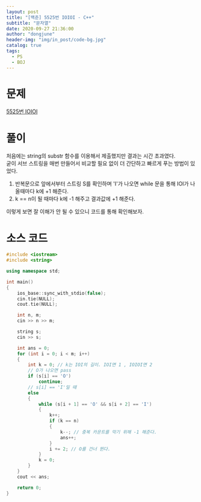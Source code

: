 ```yaml
---
layout: post
title: "[백준] 5525번 IOIOI - C++"
subtitle: "문자열"
date: 2020-09-27 21:36:00
author: "dongjune"
header-img: "img/in_post/code-bg.jpg"
catalog: true
tags:
  - PS
  - BOJ
---
```


# 문제

[5525번 IOIOI](https://www.acmicpc.net/problem/5525)

# 풀이

처음에는 string의 substr 함수를 이용해서 제출했지만 결과는 시간 초과였다.  
굳이 서브 스트링을 매번 만들어서 비교할 필요 없이 더 간단하고 빠르게 푸는 방법이 있었다.

1. 반복문으로 앞에서부터 스트링 S를 확인하며 'I'가 나오면 while 문을 통해 IOI가 나올때마다 k에 +1 해준다.
2. k == n이 될 때마다 k에 -1 해주고 결과값에 +1 해준다.

이렇게 보면 잘 이해가 안 될 수 있으니 코드를 통해 확인해보자.

# 소스 코드

```c++
#include <iostream>
#include <string>

using namespace std;

int main()
{
    ios_base::sync_with_stdio(false);
    cin.tie(NULL);
    cout.tie(NULL);

    int n, m;
    cin >> n >> m;

    string s;
    cin >> s;

    int ans = 0;
    for (int i = 0; i < m; i++)
    {
        int k = 0; // k는 IOI의 길이. IOI면 1 , IOIOI면 2
        // O가 나오면 pass
        if (s[i] == 'O')
            continue;
        // s[i] == 'I'일 때
        else
        {
            while (s[i + 1] == 'O' && s[i + 2] == 'I')
            {
                k++;
                if (k == n)
                {
                    k--; // 중복 카운트를 막기 위해 -1 해준다.
                    ans++;
                }
                i += 2; // O를 건너 뛴다.
            }
            k = 0;
        }
    }
    cout << ans;

    return 0;
}
```
